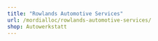 ```yaml
---
title: "Rowlands Automotive Services"
url: /mordialloc/rowlands-automotive-services/
shop: Autowerkstatt
---
```

